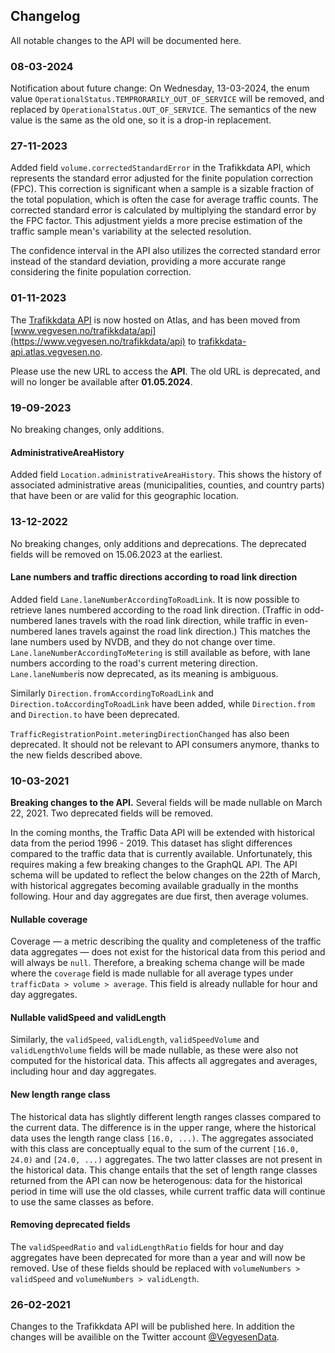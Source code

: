 ## Changelog

All notable changes to the API will be documented here.

### 08-03-2024

Notification about future change: On Wednesday, 13-03-2024, the enum value `OperationalStatus.TEMPRORARILY_OUT_OF_SERVICE` will be removed, and replaced by `OperationalStatus.OUT_OF_SERVICE`. The semantics of the new value is the same as the old one, so it is a drop-in replacement.

### 27-11-2023

Added field `volume.correctedStandardError` in the Trafikkdata API, which represents the standard error adjusted for the finite population correction (FPC). This correction is significant when a sample is a sizable fraction of the total population, which is often the case for average traffic counts. The corrected standard error is calculated by multiplying the standard error by the FPC factor. This adjustment yields a more precise estimation of the traffic sample mean's variability at the selected resolution.

The confidence interval in the API also utilizes the corrected standard error instead of the standard deviation, providing a more accurate range considering the finite population correction.


### 01-11-2023

The [Trafikkdata API](https://trafikkdata-api.atlas.vegvesen.no) is now hosted on Atlas, and has been moved from [www.vegvesen.no/trafikkdata/api](https://www.vegvesen.no/trafikkdata/api) to [trafikkdata-api.atlas.vegvesen.no](https://trafikkdata-api.atlas.vegvesen.no).

Please use the new URL to access the **API**. The old URL is deprecated, and will no longer be available after **01.05.2024**.

### 19-09-2023

No breaking changes, only additions.

#### AdministrativeAreaHistory

Added field `Location.administrativeAreaHistory`. This shows the history of associated administrative areas (municipalities, counties, and country parts) that have been or are valid for this geographic location.

### 13-12-2022

No breaking changes, only additions and deprecations. The deprecated fields will be removed on 15.06.2023 at the earliest.

#### Lane numbers and traffic directions according to road link direction

Added field `Lane.laneNumberAccordingToRoadLink`. It is now possible to retrieve lanes numbered according to the road link direction. (Traffic in odd-numbered lanes travels with the road link direction, while traffic in even-numbered lanes travels against the road link direction.) This matches the lane numbers used by NVDB, and they do not change over time. `Lane.laneNumberAccordingToMetering` is still available as before, with lane numbers according to the road's current metering direction. `Lane.laneNumber`is now deprecated, as its meaning is ambiguous.

Similarly `Direction.fromAccordingToRoadLink` and `Direction.toAccordingToRoadLink` have been added, while `Direction.from` and `Direction.to` have been deprecated.

`TrafficRegistrationPoint.meteringDirectionChanged` has also been deprecated. It should not be relevant to API consumers anymore, thanks to the new fields described above.

### 10-03-2021

**Breaking changes to the API.** Several fields will be made nullable on March 22, 2021. Two deprecated fields will be removed.

In the coming months, the Traffic Data API will be extended with historical data from the period 1996 - 2019. This dataset has slight differences compared to the traffic data that is currently available. Unfortunately, this requires making a few breaking changes to the GraphQL API. The API schema will be updated to reflect the below changes on the 22th of March, with historical aggregates becoming available gradually in the months following. Hour and day aggregates are due first, then average volumes.

#### Nullable coverage

Coverage &mdash; a metric describing the quality and completeness of the traffic data aggregates &mdash; does not exist for the historical data from this period and will always be `null`. Therefore, a breaking schema change will be made where the `coverage` field is made nullable for all average types under `trafficData > volume > average`. This field is already nullable for hour and day aggregates.

#### Nullable validSpeed and validLength

Similarly, the `validSpeed`, `validLength`, `validSpeedVolume` and `validLengthVolume` fields will be made nullable, as these were also not computed for the historical data. This affects all aggregates and averages, including hour and day aggregates.

#### New length range class

The historical data has slightly different length ranges classes compared to the current data. The difference is in the upper range, where the historical data uses the length range class `[16.0, ...)`. The aggregates associated with this class are conceptually equal to the sum of the current `[16.0, 24.0)` and `[24.0, ...)` aggregates. The two latter classes are not present in the historical data. This change entails that the set of length range classes returned from the API can now be heterogenous: data for the historical period in time will use the old classes, while current traffic data will continue to use the same classes as before.

#### Removing deprecated fields

The `validSpeedRatio` and `validLengthRatio` fields for hour and day aggregates have been deprecated for more than a year and will now be removed. Use of these fields should be replaced with `volumeNumbers > validSpeed` and `volumeNumbers > validLength`.

### 26-02-2021

Changes to the Trafikkdata API will be published here. In addition the changes will be availible on the Twitter account [@VegvesenData](https://twitter.com/vegvesendata).
